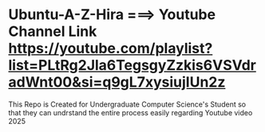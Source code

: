 # Ubuntu-A-Z-Hira ===> Youtube Channel Link  https://youtube.com/playlist?list=PLtRg2Jla6TegsgyZzkis6VSVdradWnt00&si=q9gL7xysiujIUn2z
This Repo is Created for Undergraduate Computer Science's Student so that they can undrstand the entire process easily regarding Youtube video 2025
